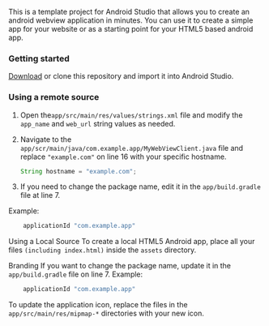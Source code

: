 This is a template project for Android Studio that allows you to create an android webview application in minutes. You can use it to create a simple app for your website or as a starting point for your HTML5 based android app.

### Getting started

[Download](https://github.com/amnandan9/Webforged_App_Wizard/archive/refs/heads/main.zip) or clone this repository and import it into Android Studio.

### Using a remote source

1. Open the`app/src/main/res/values/strings.xml` file and modify the `app_name` and `web_url` string values as needed.
   
2. Navigate to the `app/scr/main/java/com.example.app/MyWebViewClient.java` file and replace `"example.com"` on line 16 with your specific hostname.

	```java
	String hostname = "example.com";
	```
3. If you need to change the package name, edit it in the `app/build.gradle` file at line 7.

Example:

```java
	applicationId "com.example.app"
```

Using a Local Source
To create a local HTML5 Android app, place all your files `(including index.html)` inside the `assets` directory.

Branding
If you want to change the package name, update it in the `app/build.gradle` file on line 7.
Example:

```java
	applicationId "com.example.app"
```

To update the application icon, replace the files in the `app/src/main/res/mipmap-*` directories with your new icon.
